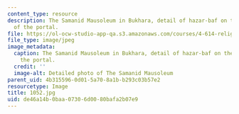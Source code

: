 ```yaml
---
content_type: resource
description: The Samanid Mausoleum in Bukhara, detail of hazar-baf on the spandrel
  of the portal.
file: https://ol-ocw-studio-app-qa.s3.amazonaws.com/courses/4-614-religious-architecture-and-islamic-cultures-fall-2002/de46a14b0baa07306d0080bafa2b07e9_1052.jpg
file_type: image/jpeg
image_metadata:
  caption: The Samanid Mausoleum in Bukhara, detail of hazar-baf on the spandrel of
    the portal.
  credit: ''
  image-alt: Detailed photo of The Samanid Mausoleum
parent_uid: 4b315596-0d01-5a70-8a1b-b293c03b57e2
resourcetype: Image
title: 1052.jpg
uid: de46a14b-0baa-0730-6d00-80bafa2b07e9
---
```

